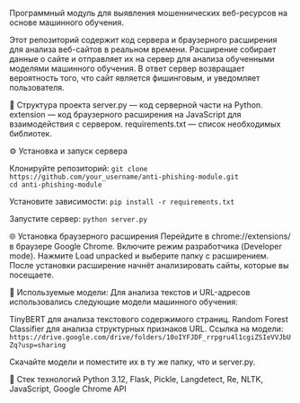 Программный модуль для выявления мошеннических веб-ресурсов на основе машинного обучения.

Этот репозиторий содержит код сервера и браузерного расширения для анализа веб-сайтов в реальном времени. Расширение собирает данные о сайте и отправляет их на сервер для анализа обученными моделями машинного обучения. В ответ сервер возвращает вероятность того, что сайт является фишинговым, и уведомляет пользователя.

📂 Структура проекта
server.py — код серверной части на Python.
extension — код браузерного расширения на JavaScript для взаимодействия с сервером.
requirements.txt — список необходимых библиотек.

⚙️ Установка и запуск сервера

Клонируйте репозиторий:
`git clone https://github.com/your_username/anti-phishing-module.git`  
`cd anti-phishing-module`

Установите зависимости:
`pip install -r requirements.txt`

Запустите сервер:
`python server.py`

🌐 Установка браузерного расширения
Перейдите в chrome://extensions/ в браузере Google Chrome.
Включите режим разработчика (Developer mode).
Нажмите Load unpacked и выберите папку с расширением.
После установки расширение начнёт анализировать сайты, которые вы посещаете.

🧠 Используемые модели: 
Для анализа текстов и URL-адресов использовались следующие модели машинного обучения:

TinyBERT для анализа текстового содержимого страниц.
Random Forest Classifier для анализа структурных признаков URL.
Ссылка на модели: `https://drive.google.com/drive/folders/10oIYFJDF_rrpgru4l1cgiZSIeVVJbUZq?usp=sharing`

Скачайте модели и поместите их в ту же папку, что и server.py.

📜 Стек технологий
Python 3.12,
Flask,
Pickle,
Langdetect,
Re,
NLTK,
JavaScript,
Google Chrome API
